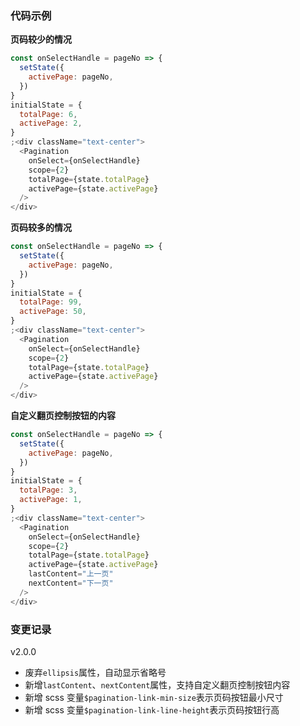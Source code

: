 ### 代码示例

**页码较少的情况**

```js
const onSelectHandle = pageNo => {
  setState({
    activePage: pageNo,
  })
}
initialState = {
  totalPage: 6,
  activePage: 2,
}
;<div className="text-center">
  <Pagination
    onSelect={onSelectHandle}
    scope={2}
    totalPage={state.totalPage}
    activePage={state.activePage}
  />
</div>
```

**页码较多的情况**

```js
const onSelectHandle = pageNo => {
  setState({
    activePage: pageNo,
  })
}
initialState = {
  totalPage: 99,
  activePage: 50,
}
;<div className="text-center">
  <Pagination
    onSelect={onSelectHandle}
    scope={2}
    totalPage={state.totalPage}
    activePage={state.activePage}
  />
</div>
```

**自定义翻页控制按钮的内容**

```js
const onSelectHandle = pageNo => {
  setState({
    activePage: pageNo,
  })
}
initialState = {
  totalPage: 3,
  activePage: 1,
}
;<div className="text-center">
  <Pagination
    onSelect={onSelectHandle}
    scope={2}
    totalPage={state.totalPage}
    activePage={state.activePage}
    lastContent="上一页"
    nextContent="下一页"
  />
</div>
```

### 变更记录

v2.0.0

* 废弃`ellipsis`属性，自动显示省略号
* 新增`lastContent`、`nextContent`属性，支持自定义翻页控制按钮内容
* 新增 scss 变量`$pagination-link-min-size`表示页码按钮最小尺寸
* 新增 scss 变量`$pagination-link-line-height`表示页码按钮行高
